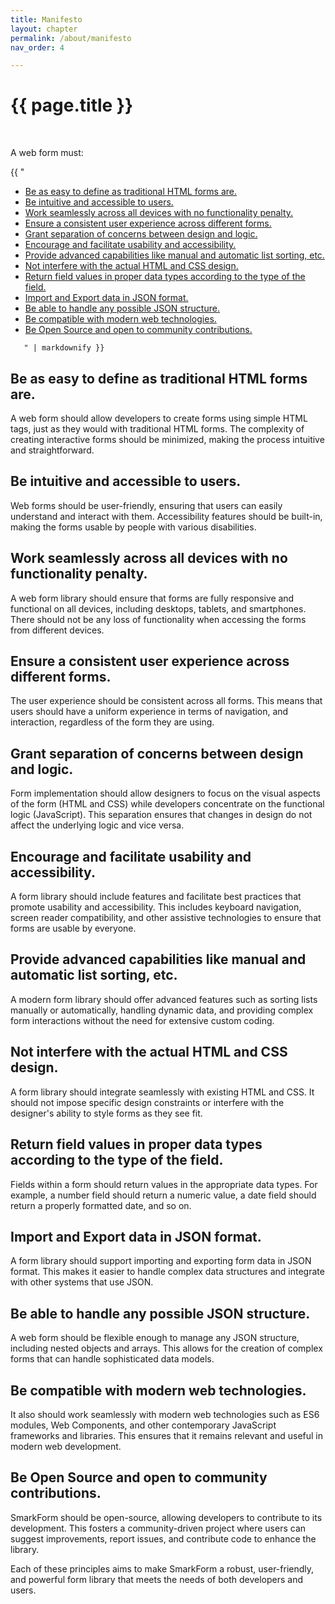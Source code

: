 ```yaml
---
title: Manifesto
layout: chapter
permalink: /about/manifesto
nav_order: 4

---
```


# {{ page.title }}



<br />
<div class="chaptertoc">
<p>A web form must:</p>

  {{ "
<!-- vim-markdown-toc GitLab -->

* [Be as easy to define as traditional HTML forms are.](#be-as-easy-to-define-as-traditional-html-forms-are)
* [Be intuitive and accessible to users.](#be-intuitive-and-accessible-to-users)
* [Work seamlessly across all devices with no functionality penalty.](#work-seamlessly-across-all-devices-with-no-functionality-penalty)
* [Ensure a consistent user experience across different forms.](#ensure-a-consistent-user-experience-across-different-forms)
* [Grant separation of concerns between design and logic.](#grant-separation-of-concerns-between-design-and-logic)
* [Encourage and facilitate usability and accessibility.](#encourage-and-facilitate-usability-and-accessibility)
* [Provide advanced capabilities like manual and automatic list sorting, etc.](#provide-advanced-capabilities-like-manual-and-automatic-list-sorting-etc)
* [Not interfere with the actual HTML and CSS design.](#not-interfere-with-the-actual-html-and-css-design)
* [Return field values in proper data types according to the type of the field.](#return-field-values-in-proper-data-types-according-to-the-type-of-the-field)
* [Import and Export data in JSON format.](#import-and-export-data-in-json-format)
* [Be able to handle any possible JSON structure.](#be-able-to-handle-any-possible-json-structure)
* [Be compatible with modern web technologies.](#be-compatible-with-modern-web-technologies)
* [Be Open Source and open to community contributions.](#be-open-source-and-open-to-community-contributions)

<!-- vim-markdown-toc -->
       " | markdownify }}

</div>



## Be as easy to define as traditional HTML forms are.

A web form should allow developers to create forms using simple HTML tags, just
as they would with traditional HTML forms. The complexity of creating
interactive forms should be minimized, making the process intuitive and
straightforward.


## Be intuitive and accessible to users.

Web forms should be user-friendly, ensuring that users can easily understand
and interact with them. Accessibility features should be built-in, making the
forms usable by people with various disabilities.


## Work seamlessly across all devices with no functionality penalty.

A web form library should ensure that forms are fully responsive and functional
on all devices, including desktops, tablets, and smartphones. There should not
be any loss of functionality when accessing the forms from different devices.


## Ensure a consistent user experience across different forms.

The user experience should be consistent across all forms. This means that
users should have a uniform experience in terms of navigation, and interaction,
regardless of the form they are using.

## Grant separation of concerns between design and logic.

Form implementation should allow designers to focus on the visual aspects of
the form (HTML and CSS) while developers concentrate on the functional logic
(JavaScript). This separation ensures that changes in design do not affect the
underlying logic and vice versa.


## Encourage and facilitate usability and accessibility.

A form library should include features and facilitate best practices that
promote usability and accessibility. This includes keyboard navigation, screen
reader compatibility, and other assistive technologies to ensure that forms are
usable by everyone.


##  Provide advanced capabilities like manual and automatic list sorting, etc.

A modern form library should offer advanced features such as sorting lists
manually or automatically, handling dynamic data, and providing complex form
interactions without the need for extensive custom coding.


##  Not interfere with the actual HTML and CSS design.

A form library should integrate seamlessly with existing HTML and CSS. It
should not impose specific design constraints or interfere with the designer's
ability to style forms as they see fit.


##  Return field values in proper data types according to the type of the field.

Fields within a form should return values in the appropriate data types. For
example, a number field should return a numeric value, a date field should
return a properly formatted date, and so on.


##  Import and Export data in JSON format.

A form library should support importing and exporting form data in JSON format.
This makes it easier to handle complex data structures and integrate with other
systems that use JSON.


##  Be able to handle any possible JSON structure.

A web form should be flexible enough to manage any JSON structure, including
nested objects and arrays. This allows for the creation of complex forms that
can handle sophisticated data models.


##  Be compatible with modern web technologies.

It also should work seamlessly with modern web technologies such as ES6
modules, Web Components, and other contemporary JavaScript frameworks and
libraries. This ensures that it remains relevant and useful in modern web
development.


##  Be Open Source and open to community contributions.

SmarkForm should be open-source, allowing developers to contribute to its
development. This fosters a community-driven project where users can suggest
improvements, report issues, and contribute code to enhance the library.










Each of these principles aims to make SmarkForm a robust, user-friendly, and powerful form library that meets the needs of both developers and users.
